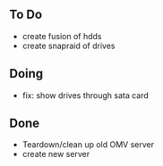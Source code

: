 ## To Do

- create fusion of hdds
- create snapraid of drives

## Doing

- fix: show drives through sata card

## Done

- Teardown/clean up old OMV server
- create new server

